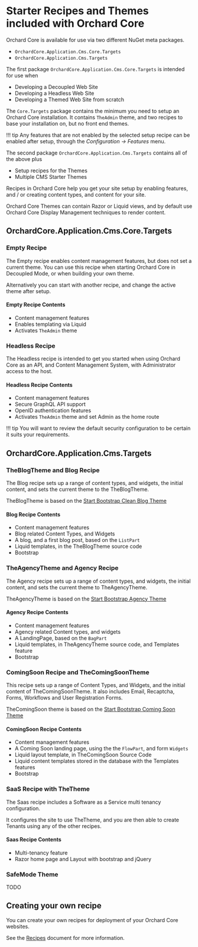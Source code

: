 # Starter Recipes and Themes included with Orchard Core

Orchard Core is available for use via two different NuGet meta packages.

- `OrchardCore.Application.Cms.Core.Targets`
- `OrchardCore.Application.Cms.Targets`

The first package `OrchardCore.Application.Cms.Core.Targets` is intended for use when 

- Developing a Decoupled Web Site
- Developing a Headless Web Site
- Developing a Themed Web Site from scratch

The `Core.Targets` package contains the minimum you need to setup an Orchard Core installation.
It contains `TheAdmin` theme, and two recipes to base your installation on, but no front end themes.

!!! tip
    Any features that are not enabled by the selected setup recipe can be enabled after setup,
    through the _Configuration -> Features_ menu.

The second package `OrchardCore.Application.Cms.Targets` contains all of the above plus

- Setup recipes for the Themes
- Multiple CMS Starter Themes

Recipes in Orchard Core help you get your site setup by enabling features,
and / or creating content types, and content for your site.

Orchard Core Themes can contain Razor or Liquid views, and by default use 
Orchard Core Display Management techniques to render content.

## OrchardCore.Application.Cms.Core.Targets

### Empty Recipe

The Empty recipe enables content management features, but does not set a current theme.
You can use this recipe when starting Orchard Core in Decoupled Mode,
or when building your own theme.

Alternatively you can start with another recipe,
and change the active theme after setup.

#### Empty Recipe Contents 

- Content management features
- Enables templating via Liquid
- Activates `TheAdmin` theme

### Headless Recipe

The Headless recipe is intended to get you started when using Orchard Core
as an API, and Content Management System, with Administrator access to the host.

#### Headless Recipe Contents

- Content management features
- Secure GraphQL API support
- OpenID authentication features
- Activates `TheAdmin` theme and set Admin as the home route

!!! tip
    You will want to review the default security configuration to be certain
    it suits your requirements.

## OrchardCore.Application.Cms.Targets

### TheBlogTheme and Blog Recipe

The Blog recipe sets up a range of content types, and widgets, the initial content,
and sets the current theme to the TheBlogTheme.

TheBlogTheme is based on the [Start Bootstrap Clean Blog Theme](https://startbootstrap.com/themes/clean-blog/)

#### Blog Recipe Contents

- Content management features
- Blog related Content Types, and Widgets
- A blog, and a first blog post, based on the `ListPart`
- Liquid templates, in the TheBlogTheme source code
- Bootstrap

### TheAgencyTheme and Agency Recipe

The Agency recipe sets up a range of content types, and widgets, the initial content,
and sets the current theme to TheAgencyTheme.

TheAgencyTheme is based on the [Start Bootstrap Agency Theme](https://startbootstrap.com/themes/agency/)

#### Agency Recipe Contents

- Content management features
- Agency related Content types, and widgets
- A LandingPage, based on the `BagPart`
- Liquid templates, in TheAgencyTheme source code, and Templates feature
- Bootstrap

### ComingSoon Recipe and TheComingSoonTheme

This recipe sets up a range of Content Types, and Widgets, and the initial content of TheComingSoonTheme.
It also includes Email, Recaptcha, Forms, Workflows and User Registration Forms.

TheComingSoon theme is based on the [Start Bootstrap Coming Soon Theme](https://startbootstrap.com/themes/coming-soon/)

#### ComingSoon Recipe Contents

- Content management features
- A Coming Soon landing page, using the the `FlowPart`, and form `Widgets`
- Liquid layout template, in TheComingSoon Source Code
- Liquid content templates stored in the database with the Templates features
- Bootstrap

### SaaS Recipe with TheTheme

The Saas recipe includes a Software as a Service multi tenancy configuration.

It configures the site to use TheTheme, and you are then able to create Tenants 
using any of the other recipes.

#### Saas Recipe Contents

- Multi-tenancy feature
- Razor home page and Layout with bootstrap and jQuery

### SafeMode Theme

TODO

## Creating your own recipe

You can create your own recipes for deployment of your Orchard Core websites.

See the [Recipes](../reference/modules/Recipes/README.md) document for more information.

